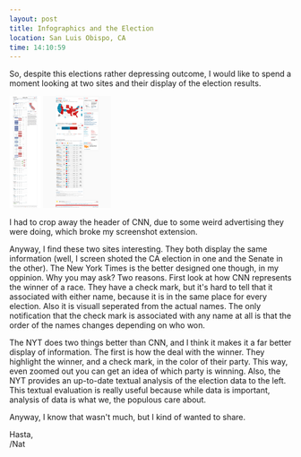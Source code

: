 ```yaml
---
layout: post
title: Infographics and the Election
location: San Luis Obispo, CA
time: 14:10:59
---
```


So, despite this elections rather depressing outcome, I would like to spend a moment looking at two sites and their display of the election results. 

[![NYT Screenshot](/images/2010/11/CAElectionResults2010NYT.t.png "NYT")](/images/2010/11/CAElectionResults2010NYT.png)
[![CNN Screenshot](/images/2010/11/Election2010CNN.t.png "CNN")](/images/2010/11/Election2010CNN.png)

I had to crop away the header of CNN, due to some weird advertising they were doing, which broke my screenshot extension.

Anyway, I find these two sites interesting. They both display the same
information (well, I screen shoted the CA election in one and the Senate in the
other). The New York Times is the better designed one though, in my oppinion.
Why you may ask? Two reasons. First look at how CNN represents the winner of a
race. They have a check mark, but it's hard to tell that it associated with
either name, because it is in the same place for every election. Also it is
visuall seperated from the actual names. The only notification that the check
mark is associated with any name at all is that the order of the names changes
depending on who won.

The NYT does two things better than CNN, and I think it makes it a far better
display of information. The first is how the deal with the winner. They
highlight the winner, and a check mark, in the color of their party. This way,
even zoomed out you can get an idea of which party is winning. Also, the NYT
provides an up-to-date textual analysis of the election data to the left. This
textual evaluation is really useful because while data is important, analysis
of data is what we, the populous care about.

Anyway, I know that wasn't much, but I kind of wanted to share.

Hasta,  
/Nat
